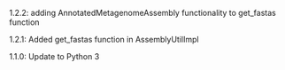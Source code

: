 
1.2.2: adding AnnotatedMetagenomeAssembly functionality to get_fastas function

1.2.1: Added get_fastas function in AssemblyUtilImpl

1.1.0: Update to Python 3